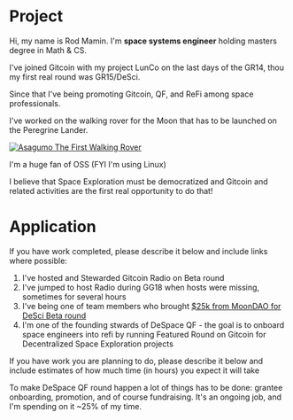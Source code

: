 # Project

Hi, my name is Rod Mamin. I'm **space systems engineer** holding masters degree in Math & CS.

I've joined Gitcoin with my project LunCo on the last days of the GR14, thou my first real round was GR15/DeSci.

Since that I've being promoting Gitcoin, QF, and ReFi among space professionals. 

I've worked on the walking rover for the Moon that  has to be launched on the Peregrine Lander.

[![Asagumo The First Walking Rover](https://pbs.twimg.com/media/F6s1XAtagAAxA12?format=png&name=small)](https://www.youtube.com/watch?v=Fko0VZNO8DM)

I'm a huge fan of OSS (FYI I'm using Linux)

I believe that Space Exploration must be democratized and Gitcoin and related activities are the first real opportunity to do that!
# Application

If you have work completed, please describe it below and include links where possible:

1. I've hosted and Stewarded Gitcoin Radio on Beta round
2. I've jumped to host Radio during GG18 when hosts were missing, sometimes for several hours 
3. I've being one of team members who brought [$25k  from MoonDAO for DeSci Beta round ](https://snapshot.org/#/tomoondao.eth/proposal/0x0884cb2b0908cd74f9f97ee48d792990ff2f5b994474d4aec83f9c490838f09c)
4. I'm one of the founding stwards of DeSpace QF - the goal is to onboard space engineers into refi by running Featured Round on Gitcoin for Decentralized Space Exploration projects


If you have work you are planning to do, please describe it below and include estimates of how much time (in hours) you expect it will take

To make DeSpace QF round happen a lot of things has to be done: grantee onboarding, promotion, and of course fundraising. It's an ongoing job, and I'm spending on it ~25% of my time.